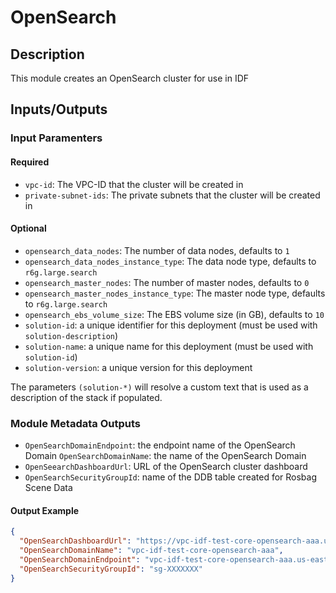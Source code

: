 # OpenSearch


## Description

This module creates an OpenSearch cluster for use in IDF


## Inputs/Outputs

### Input Paramenters

#### Required

- `vpc-id`: The VPC-ID that the cluster will be created in
- `private-subnet-ids`: The private subnets that the cluster will be created in

#### Optional

- `opensearch_data_nodes`: The number of data nodes, defaults to `1`
- `opensearch_data_nodes_instance_type`: The data node type, defaults to `r6g.large.search`
- `opensearch_master_nodes`: The number of master nodes, defaults to `0`
- `opensearch_master_nodes_instance_type`: The master node type, defaults to `r6g.large.search`
- `opensearch_ebs_volume_size`: The EBS volume size (in GB), defaults to `10`
- `solution-id`: a unique identifier for this deployment (must be used with `solution-description`)
- `solution-name`: a unique name for this deployment (must be used with `solution-id`)
- `solution-version`: a unique version for this deployment

The parameters `(solution-*)` will resolve a custom text that is used as a description of the stack if populated.
### Module Metadata Outputs

- `OpenSearchDomainEndpoint`: the endpoint name of the OpenSearch Domain
  `OpenSearchDomainName`: the name of the OpenSearch Domain
- `OpenSeearchDashboardUrl`: URL of the OpenSearch cluster dashboard
- `OpenSearchSecurityGroupId`: name of the DDB table created for Rosbag Scene Data

#### Output Example

```json
{
  "OpenSearchDashboardUrl": "https://vpc-idf-test-core-opensearch-aaa.us-east-1.es.amazonaws.com/_dashboards/",
  "OpenSearchDomainName": "vpc-idf-test-core-opensearch-aaa",
  "OpenSearchDomainEndpoint": "vpc-idf-test-core-opensearch-aaa.us-east-1.es.amazonaws.com",
  "OpenSearchSecurityGroupId": "sg-XXXXXXX"
}

```
